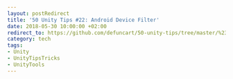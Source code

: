 ```yaml
---
layout: postRedirect
title: '50 Unity Tips #22: Android Device Filter'
date: 2018-05-30 10:00:00 +02:00
redirect_to: https://github.com/defuncart/50-unity-tips/tree/master/%2322-AndroidDeviceFilter
category: tech
tags:
- Unity
- UnityTipsTricks
- UnityTools
---
```

